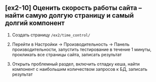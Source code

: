## [ex2-10] Оценить скорость работы сайта – найти самую долгую страницу и самый долгий компонент

1. Создать страницу `/ex2/time_control/`


2. Перейти в Настройки -> Производительность -> Панель производительности, запустить тестирование в течение 1 минуты, прокликать все страницы сайта, записать результат


3. Открыть проблемный раздел, включить отладку кеша, найти компонент с наибольшим количеством запросов к БД, записать результат